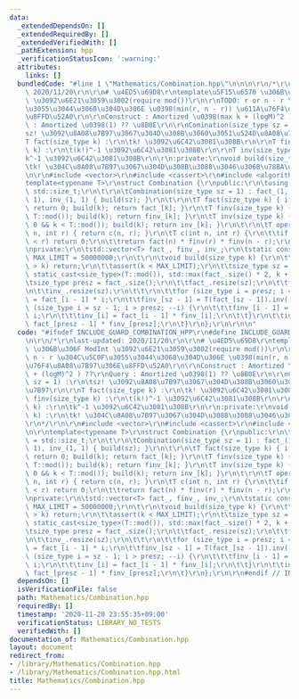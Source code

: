 ```yaml
---
data:
  _extendedDependsOn: []
  _extendedRequiredBy: []
  _extendedVerifiedWith: []
  _pathExtension: hpp
  _verificationStatusIcon: ':warning:'
  attributes:
    links: []
  bundledCode: "#line 1 \"Mathematics/Combination.hpp\"\n\n\n\r\n/*\r\nlast-updated:\
    \ 2020/11/20\r\n\r\n# \u4ED5\u69D8\r\ntemplate\u5F15\u6570 \u306B\u306F ModInt\
    \ \u3092\u6E21\u3059\u3002(require mod())\r\n\r\nTODO: r or n - r \u304C\u5C0F\
    \u3055\u3044\u3068\u304D\u306E \u0398(min(r, n - r)) \u611A\u76F4\u8A08\u7B97\u306E\
    \u8FFD\u52A0\r\n\r\nConstruct : Amortized \u0398(max k + (logM)^2 ) ??\r\nQuery\
    \ : Amortized \u0398(1) ?? \u8B0E\r\n\r\nComination(size_type sz = 1) :\r\n\t\
    sz! \u3092\u8A08\u7B97\u3067\u304D\u308B\u3060\u3051\u524D\u8A08\u7B97\r\n\r\n\
    T fact(size_type k) :\r\n\tk! \u3092\u6C42\u3081\u308B\r\n\r\nT finv(size_type\
    \ k) :\r\n\t(k!)^-1 \u3092\u6C42\u3081\u308B\r\n\r\nT inv(size_type k) :\r\n\t\
    k^-1 \u3092\u6C42\u3081\u308B\r\n\r\n:private:\r\nvoid build(size_type k) :\r\n\
    \tk! \u304C\u8A08\u7B97\u3067\u304D\u308B\u3088\u3046\u306B\u78BA\u4FDD\r\n*/\r\
    \n\r\n#include <vector>\r\n#include <cassert>\r\n#include <algorithm>\r\n\r\n\
    template<typename T>\r\nstruct Combination {\r\npublic:\r\n\tusing size_type =\
    \ std::size_t;\r\n\t\r\n\tCombination(size_type sz = 1) : fact_(1, 1), finv_(1,\
    \ 1), inv_(1, 1) { build(sz); }\r\n\t\r\n\tT fact(size_type k) { if (k >= T::mod())\
    \ return 0; build(k); return fact_[k]; }\r\n\tT finv(size_type k) { assert(k <\
    \ T::mod()); build(k); return finv_[k]; }\r\n\tT inv(size_type k) { assert(k >\
    \ 0 && k < T::mod()); build(k); return inv_[k]; }\r\n\t\r\n\tT operator ()(int\
    \ n, int r) { return c(n, r); }\r\n\tT c(int n, int r) {\r\n\t\tif (r < 0 || n\
    \ < r) return 0;\r\n\t\treturn fact(n) * finv(r) * finv(n - r);\r\n\t}\r\n\t\r\
    \nprivate:\r\n\tstd::vector<T> fact_, finv_, inv_;\r\n\tstatic constexpr size_type\
    \ MAX_LIMIT = 50000000;\r\n\t\r\n\tvoid build(size_type k) {\r\n\t\tif (fact_.size()\
    \ > k) return;\r\n\t\tassert(k < MAX_LIMIT);\r\n\t\tsize_type sz = std::min({MAX_LIMIT,\
    \ static_cast<size_type>(T::mod()), std::max(fact_.size() * 2, k + 1)});\r\n\t\
    \tsize_type presz = fact_.size();\r\n\t\tfact_.resize(sz);\r\n\t\tfinv_.resize(sz);\r\
    \n\t\tinv_.resize(sz);\r\n\t\t\r\n\t\tfor (size_type i = presz; i < sz; ++i) fact_[i]\
    \ = fact_[i - 1] * i;\r\n\t\tfinv_[sz - 1] = T(fact_[sz - 1]).inv();\r\n\t\tfor\
    \ (size_type i = sz - 1; i > presz; --i) {\r\n\t\t\tfinv_[i - 1] = finv_[i] *\
    \ i;\r\n\t\t\tinv_[i] = fact_[i - 1] * finv_[i];\r\n\t\t}\r\n\t\tinv_[presz] =\
    \ fact_[presz - 1] * finv_[presz];\r\n\t}\r\n};\r\n\r\n\n"
  code: "#ifndef INCLUDE_GUARD_COMBINATION_HPP\r\n#define INCLUDE_GUARD_COMBINATION_HPP\r\
    \n\r\n/*\r\nlast-updated: 2020/11/20\r\n\r\n# \u4ED5\u69D8\r\ntemplate\u5F15\u6570\
    \ \u306B\u306F ModInt \u3092\u6E21\u3059\u3002(require mod())\r\n\r\nTODO: r or\
    \ n - r \u304C\u5C0F\u3055\u3044\u3068\u304D\u306E \u0398(min(r, n - r)) \u611A\
    \u76F4\u8A08\u7B97\u306E\u8FFD\u52A0\r\n\r\nConstruct : Amortized \u0398(max k\
    \ + (logM)^2 ) ??\r\nQuery : Amortized \u0398(1) ?? \u8B0E\r\n\r\nComination(size_type\
    \ sz = 1) :\r\n\tsz! \u3092\u8A08\u7B97\u3067\u304D\u308B\u3060\u3051\u524D\u8A08\
    \u7B97\r\n\r\nT fact(size_type k) :\r\n\tk! \u3092\u6C42\u3081\u308B\r\n\r\nT\
    \ finv(size_type k) :\r\n\t(k!)^-1 \u3092\u6C42\u3081\u308B\r\n\r\nT inv(size_type\
    \ k) :\r\n\tk^-1 \u3092\u6C42\u3081\u308B\r\n\r\n:private:\r\nvoid build(size_type\
    \ k) :\r\n\tk! \u304C\u8A08\u7B97\u3067\u304D\u308B\u3088\u3046\u306B\u78BA\u4FDD\
    \r\n*/\r\n\r\n#include <vector>\r\n#include <cassert>\r\n#include <algorithm>\r\
    \n\r\ntemplate<typename T>\r\nstruct Combination {\r\npublic:\r\n\tusing size_type\
    \ = std::size_t;\r\n\t\r\n\tCombination(size_type sz = 1) : fact_(1, 1), finv_(1,\
    \ 1), inv_(1, 1) { build(sz); }\r\n\t\r\n\tT fact(size_type k) { if (k >= T::mod())\
    \ return 0; build(k); return fact_[k]; }\r\n\tT finv(size_type k) { assert(k <\
    \ T::mod()); build(k); return finv_[k]; }\r\n\tT inv(size_type k) { assert(k >\
    \ 0 && k < T::mod()); build(k); return inv_[k]; }\r\n\t\r\n\tT operator ()(int\
    \ n, int r) { return c(n, r); }\r\n\tT c(int n, int r) {\r\n\t\tif (r < 0 || n\
    \ < r) return 0;\r\n\t\treturn fact(n) * finv(r) * finv(n - r);\r\n\t}\r\n\t\r\
    \nprivate:\r\n\tstd::vector<T> fact_, finv_, inv_;\r\n\tstatic constexpr size_type\
    \ MAX_LIMIT = 50000000;\r\n\t\r\n\tvoid build(size_type k) {\r\n\t\tif (fact_.size()\
    \ > k) return;\r\n\t\tassert(k < MAX_LIMIT);\r\n\t\tsize_type sz = std::min({MAX_LIMIT,\
    \ static_cast<size_type>(T::mod()), std::max(fact_.size() * 2, k + 1)});\r\n\t\
    \tsize_type presz = fact_.size();\r\n\t\tfact_.resize(sz);\r\n\t\tfinv_.resize(sz);\r\
    \n\t\tinv_.resize(sz);\r\n\t\t\r\n\t\tfor (size_type i = presz; i < sz; ++i) fact_[i]\
    \ = fact_[i - 1] * i;\r\n\t\tfinv_[sz - 1] = T(fact_[sz - 1]).inv();\r\n\t\tfor\
    \ (size_type i = sz - 1; i > presz; --i) {\r\n\t\t\tfinv_[i - 1] = finv_[i] *\
    \ i;\r\n\t\t\tinv_[i] = fact_[i - 1] * finv_[i];\r\n\t\t}\r\n\t\tinv_[presz] =\
    \ fact_[presz - 1] * finv_[presz];\r\n\t}\r\n};\r\n\r\n#endif // INCLUDE_GUARD_COMBINATION_HPP"
  dependsOn: []
  isVerificationFile: false
  path: Mathematics/Combination.hpp
  requiredBy: []
  timestamp: '2020-11-20 23:55:35+09:00'
  verificationStatus: LIBRARY_NO_TESTS
  verifiedWith: []
documentation_of: Mathematics/Combination.hpp
layout: document
redirect_from:
- /library/Mathematics/Combination.hpp
- /library/Mathematics/Combination.hpp.html
title: Mathematics/Combination.hpp
---
```

